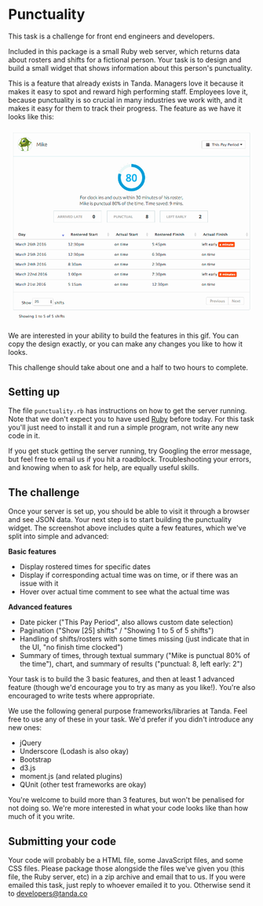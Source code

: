 Punctuality
=================================

This task is a challenge for front end engineers and developers.

Included in this package is a small Ruby web server, which returns data about rosters and shifts for a fictional person. Your task is to design and build a small widget that shows information about this person's punctuality.

This is a feature that already exists in Tanda. Managers love it because it makes it easy to spot and reward high performing staff. Employees love it, because punctuality is so crucial in many industries we work with, and it makes it easy for them to track their progress. The feature as we have it looks like this:

![The current punctuality module](example.gif)

We are interested in your ability to build the features in this gif. You can copy the design exactly, or you can make any changes you like to how it looks.

This challenge should take about one and a half to two hours to complete.

## Setting up

The file `punctuality.rb` has instructions on how to get the server running. Note that we don't expect you to have used [Ruby](https://www.ruby-lang.org/en/) before today. For this task you'll just need to install it and run a simple program, not write any new code in it.

If you get stuck getting the server running, try Googling the error message, but feel free to email us if you hit a roadblock. Troubleshooting your errors, and knowing when to ask for help, are equally useful skills.

## The challenge

Once your server is set up, you should be able to visit it through a browser and see JSON data. Your next step is to start building the punctuality widget. The screenshot above includes quite a few features, which we've split into simple and advanced:

**Basic features**

- Display rostered times for specific dates
- Display if corresponding actual time was on time, or if there was an issue with it
- Hover over actual time comment to see what the actual time was

**Advanced features**

- Date picker ("This Pay Period", also allows custom date selection)
- Pagination ("Show [25] shifts" / "Showing 1 to 5 of 5 shifts")
- Handling of shifts/rosters with some times missing (just indicate that in the UI, "no finish time clocked")
- Summary of times, through textual summary ("Mike is punctual 80% of the time"), chart, and summary of results ("punctual: 8, left early: 2")

Your task is to build the 3 basic features, and then at least 1 advanced feature (though we'd encourage you to try as many as you like!). You're also encouraged to write tests where appropriate.

We use the following general purpose frameworks/libraries at Tanda. Feel free to use any of these in your task. We'd prefer if you didn't introduce any new ones:

- jQuery
- Underscore (Lodash is also okay)
- Bootstrap
- d3.js
- moment.js (and related plugins)
- QUnit (other test frameworks are okay)

You're welcome to build more than 3 features, but won't be penalised for not doing so. We're more interested in what your code looks like than how much of it you write.

## Submitting your code

Your code will probably be a HTML file, some JavaScript files, and some CSS files. Please package those alongside the files we've given you (this file, the Ruby server, etc) in a zip archive and email that to us. If you were emailed this task, just reply to whoever emailed it to you. Otherwise send it to developers@tanda.co